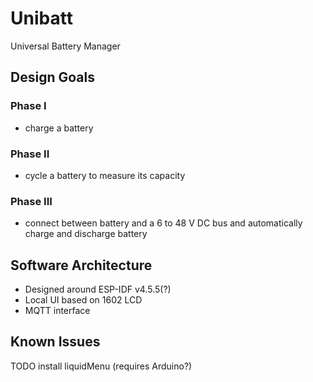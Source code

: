 # Unibatt
Universal Battery Manager

## Design Goals
### Phase I
- charge a battery
### Phase II
- cycle a battery to measure its capacity
### Phase III
- connect between battery and a 6 to 48 V DC bus and automatically charge and discharge battery

## Software Architecture
- Designed around ESP-IDF v4.5.5(?)
- Local UI based on 1602 LCD
- MQTT interface

## Known Issues
TODO install liquidMenu (requires Arduino?)